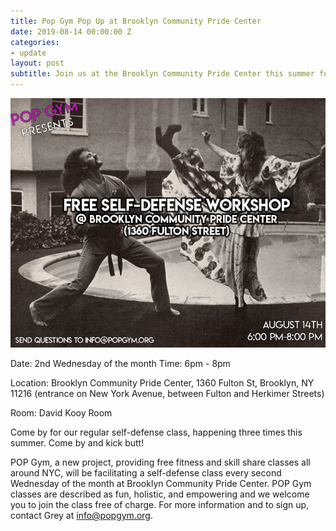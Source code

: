 ```yaml
---
title: Pop Gym Pop Up at Brooklyn Community Pride Center
date: 2019-08-14 00:00:00 Z
categories:
- update
layout: post
subtitle: Join us at the Brooklyn Community Pride Center this summer for 3 self-defense workshops!
---
```


![Pop Gym at Brooklyn Pride](/assets/lgbtqflyeraug.jpg)

Date: 2nd Wednesday of the month 
Time: 6pm - 8pm

Location: Brooklyn Community Pride Center, 1360 Fulton St, Brooklyn, NY 11216 (entrance on New York Avenue, between Fulton and Herkimer Streets)

Room: David Kooy Room


Come by for our regular self-defense class, happening three times this summer. Come by and kick butt!

POP Gym,  a new project, providing free fitness and skill share classes all around NYC, will be facilitating a self-defense class every second Wednesday of the month at Brooklyn Community Pride Center. POP Gym classes are described as fun, holistic, and empowering and we welcome you to join the class free of charge. For more information and to sign up, contact Grey at info@popgym.org.

